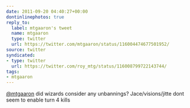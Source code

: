 ```yaml
---
date: 2011-09-20 04:40:27+00:00
dontinlinephotos: true
reply_to:
  label: mtgaaron's tweet
  name: mtgaaron
  type: twitter
  url: https://twitter.com/mtgaaron/status/116004474677501952/
source: twitter
syndicated:
- type: twitter
  url: https://twitter.com/roy_mtg/status/116008799722143744/
tags:
- mtgaaron
---
```


[@mtgaaron](https://twitter.com/mtgaaron/) did wizards consider any unbannings? Jace/visions/jitte dont seem to enable turn 4 kills